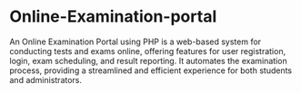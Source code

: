 # Online-Examination-portal
An Online Examination Portal using PHP is a web-based system for conducting tests and exams online, offering features for user registration, login, exam scheduling, and result reporting. It automates the examination process, providing a streamlined and efficient experience for both students and administrators. 
